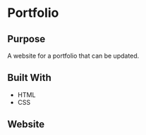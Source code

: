 # Portfolio

## Purpose
A website for a portfolio that can be updated.

## Built With
* HTML
* CSS

## Website
